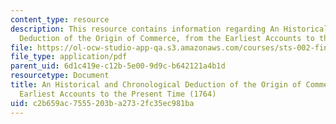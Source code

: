 ```yaml
---
content_type: resource
description: This resource contains information regarding An Historical and Chronological
  Deduction of the Origin of Commerce, from the Earliest Accounts to the Present Time.
file: https://ol-ocw-studio-app-qa.s3.amazonaws.com/courses/sts-002-finance-and-society-spring-2016/c2b659ac7555203ba2732fc35ec981ba_MITSTS_002S16_Anderson.pdf
file_type: application/pdf
parent_uid: 6d1c419e-c12b-5e00-9d9c-b642121a4b1d
resourcetype: Document
title: An Historical and Chronological Deduction of the Origin of Commerce, from the
  Earliest Accounts to the Present Time (1764)
uid: c2b659ac-7555-203b-a273-2fc35ec981ba
---
```

